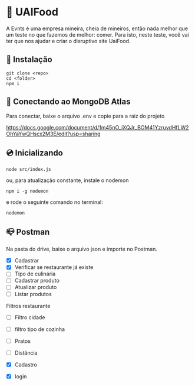 # :fries: UAIFood

A Evnts é uma empresa mineira, cheia de mineiros, então nada melhor que um teste no que fazemos de melhor: comer. Para isto, neste teste, você vai ter que nos ajudar e criar o disruptivo site UaiFood.

## :floppy_disk: Instalação
```
git clone <repo>
cd <folder>
npm i
```

## :electric_plug: Conectando ao MongoDB Atlas
Para conectar, baixe o arquivo .env e copie para a raiz do projeto

https://docs.google.com/document/d/1m45nO_iXQJr_BOM41YzruvdHfLW2OhYaYwQHscx2M3E/edit?usp=sharing


## :cd: Inicializando

```
node src/index.js
```
ou, para atualização constante, instale o nodemon
```
npm i -g nodemon
```
e rode o seguinte comando no terminal:
```
nodemon
```

## :mailbox_closed: Postman
Na pasta do drive, baixe o arquivo json e importe no Postman.

- [x] Cadastrar
- [x] Verificar se restaurante já existe
- [ ] Tipo de culinária
- [ ] Cadastrar produto
- [ ] Atualizar produto
- [ ] Listar produtos

Filtros restaurante
- [ ] Filtro cidade
- [ ] filtro tipo de cozinha
- [ ] Pratos
- [ ] Distância

- [x] Cadastro
- [x] login

